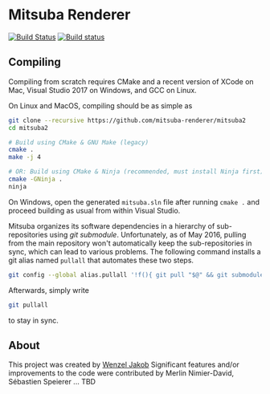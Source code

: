 # Mitsuba Renderer

[![Build Status](https://rglpc1.epfl.ch/jenkins/job/mitsuba2/badge/icon)](https://rglpc1.epfl.ch/jenkins/job/mitsuba2/)
[![Build status](https://ci.appveyor.com/api/projects/status/eb84mmtvnt8ko8bh/branch/master?svg=true)](https://ci.appveyor.com/project/wjakob/mitsuba2/branch/master)

## Compiling

Compiling from scratch requires CMake and a recent version of XCode on Mac,
Visual Studio 2017 on Windows, and GCC on Linux.

On Linux and MacOS, compiling should be as simple as

```bash
git clone --recursive https://github.com/mitsuba-renderer/mitsuba2
cd mitsuba2

# Build using CMake & GNU Make (legacy)
cmake .
make -j 4

# OR: Build using CMake & Ninja (recommended, must install Ninja first)
cmake -GNinja .
ninja
```

On Windows, open the generated ``mitsuba.sln`` file after running
``cmake .`` and proceed building as usual from within Visual Studio.

Mitsuba organizes its software dependencies in a hierarchy of sub-repositories
using *git submodule*. Unfortunately, as of May 2016, pulling from the main
repository won't automatically keep the sub-repositories in sync, which can
lead to various problems. The following command installs a git alias named
``pullall`` that automates these two steps.

```bash
git config --global alias.pullall '!f(){ git pull "$@" && git submodule update --init --recursive; }; f'
```

Afterwards, simply write
```bash
git pullall
```
to stay in sync.

## About

This project was created by [Wenzel Jakob](http://rgl.epfl.ch/people/wjakob)
Significant features and/or improvements to the code were contributed by
Merlin Nimier-David,
Sébastien Speierer
...
TBD
